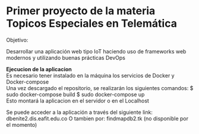 # Primer proyecto de la materia Topicos Especiales en Telemática

Objetivo:

Desarrollar una aplicación web tipo IoT haciendo uso de frameworks web modernos y utilizando buenas prácticas DevOps

__Ejecucion de la aplicacion__
<br> Es necesario tener instalado en la máquina los servicios de Docker y Docker-compose
<br> Una vez descargado el repositorio, se realizarán los siguientes comandos:
    $ sudo docker-compose build
    $ sudo docker-compose up
<br> Esto montará la aplicacion en el servidor o en el Localhost

Se puede acceder a la aplicación a través del siguiente link: dbenite2.dis.eafit.edu.co
O tambien por: findmapdb2.tk (no disponible por el momento)
